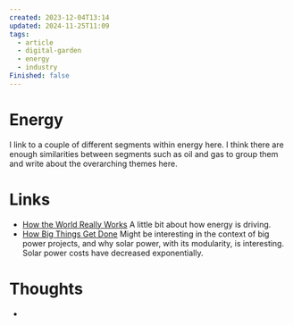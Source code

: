 ```yaml
---
created: 2023-12-04T13:14
updated: 2024-11-25T11:09
tags:
  - article
  - digital-garden
  - energy
  - industry
Finished: false
---
```


# Energy

I link to a couple of different segments within energy here. I think there are enough similarities between segments such as oil and gas to group them and write about the overarching themes here. 


## 

# Links
- [How the World Really Works](../../Books/Book%20Reviews/How%20the%20World%20Really%20Works.md)  A little bit about how energy is driving. 
- [How Big Things Get Done](../../Books/Book%20Reviews/How%20Big%20Things%20Get%20Done.md) Might be interesting in the context of big power projects, and why solar power, with its modularity, is interesting. Solar power costs have decreased exponentially. 


# Thoughts 
- 


